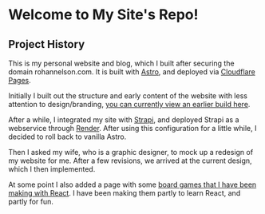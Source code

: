 # Welcome to My Site's Repo!

## Project History

This is my personal website and blog, which I built after securing the domain rohannelson.com.
It is built with [Astro](https://astro.build), and deployed via [Cloudflare Pages](https://pages.cloudflare.com/).

Initially I built out the structure and early content of the website with less attention to design/branding, [you can currently view an earlier build here](https://c5f95bf7.rohannelson.pages.dev/).

After a while, I integrated my site with [Strapi](https://strapi.io/), and deployed Strapi as a webservice through [Render](https://render.com).
After using this configuration for a little while, I decided to roll back to vanilla Astro.

Then I asked my wife, who is a graphic designer, to mock up a redesign of my website for me. After a few revisions, we arrived at the current design, which I then implemented.

At some point I also added a page with some [board games that I have been making with React](https://rohannelson.com/projects/). I have been making them partly to learn React, and partly for fun.
